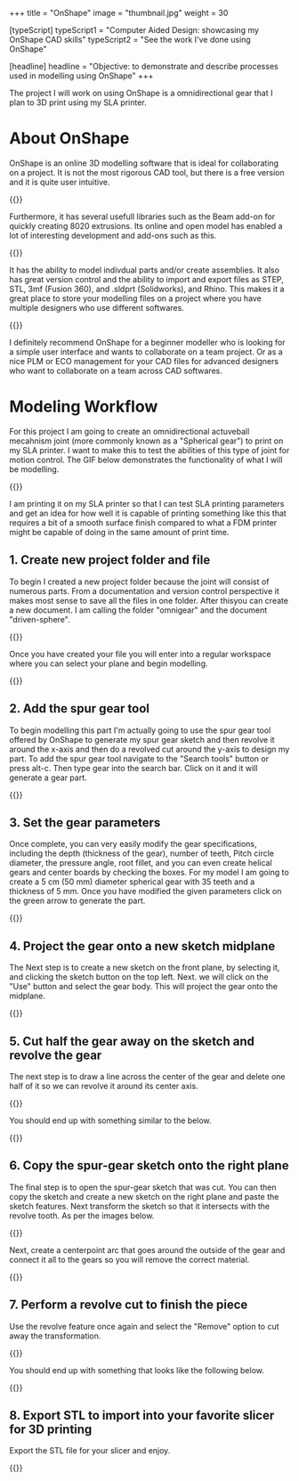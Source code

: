 +++
title = "OnShape"
image = "thumbnail.jpg"
weight = 30

[typeScript] 
typeScript1 = "Computer Aided Design: showcasing my OnShape CAD skills" 
typeScript2 = "See the work I've done using OnShape"

[headline]
headline = "Objective: to demonstrate and describe processes used in modelling using OnShape"
+++

The project I will work on using OnShape is a omnidirectional gear that I plan to 3D print using my SLA printer.

# About OnShape

OnShape is an online 3D modelling software that is ideal for collaborating on a project. It is not the most rigorous CAD tool, but there is a free version and it is quite user intuitive. 

{{<image home.png >}}

Furthermore, it has several usefull libraries such as the Beam add-on for quickly creating 8020 extrusions. Its online and open model has enabled a lot of interesting development and add-ons such as this.

{{<image beam-addon.png >}}

It has the ability to model indivdual parts and/or create assemblies. It also has great version control and the ability to import and export files as STEP, STL, 3mf (Fusion 360), and .sldprt (Solidworks), and Rhino. This makes it a great place to store your modelling files on a project where you have multiple designers who use different softwares.

{{<image-matrix-2 version-control.png export.png>}}

I definitely recommend OnShape for a beginner modeller who is looking for a simple user interface and wants to collaborate on a team project. Or as a nice PLM or ECO management for your CAD files for advanced designers who want to collaborate on a team across CAD softwares.

# Modeling Workflow

For this project I am going to create an omnidirectional actuveball mecahnism joint (more commonly known as a "Spherical gear") to print on my SLA printer. I want to make this to test the abilities of this type of joint for motion control. The GIF below demonstrates the functionality of what I will be modelling.

{{<image spherical-gear.gif>}}

I am printing it on my SLA printer so that I can test SLA printing parameters and get an idea for how well it is capable of printing something like this that requires a bit of a smooth surface finish compared to what a FDM printer might be capable of doing in the same amount of print time.

## 1. Create new project folder and file

To begin I created a new project folder because the joint will consist of numerous parts. From a documentation and version control perspective it makes most sense to save all the files in one folder. After thisyou can create a new document. I am calling the folder "omnigear" and the document "driven-sphere".

{{<image project-folder.png>}}

Once you have created your file you will enter into a regular workspace where you can select your plane and begin modelling.

{{<image workspace.png>}}

## 2. Add the spur gear tool

To begin modelling this part I'm actually going to use the spur gear tool offered by OnShape to generate my spur gear sketch and then revolve it around the x-axis and then do a revolved cut around the y-axis to design my part. To add the spur gear tool navigate to the "Search tools" button or press alt-c. Then type gear into the search bar. Click on it and it will generate a gear part.

{{<image gear-tool.png>}}

## 3. Set the gear parameters

Once complete, you can very easily modify the gear specifications, including the depth (thickness of the gear), number of teeth, Pitch circle diameter, the pressure angle, root fillet, and you can even create helical gears and center boards by checking the boxes. For my model I am going to create a 5 cm (50 mm) diameter spherical gear with 35 teeth and a thickness of 5 mm. Once you have modified the given parameters click on the green arrow to generate the part.

{{<image gear-generator.png>}}

## 4. Project the gear onto a new sketch midplane

The Next step is to create a new sketch on the front plane, by selecting it, and clicking the sketch button on the top left. Next. we will click on the "Use" button and select the gear body. This will project the gear onto the midplane. 

{{<image project.png>}}

## 5. Cut half the gear away on the sketch and revolve the gear

The next step is to draw a line across the center of the gear and delete one half of it so we can revolve it around its center axis. 

{{<image-matrix-2 cut.png revolve.png>}}

You should end up with something similar to the below.

{{<image sphere.png>}}

## 6. Copy the spur-gear sketch onto the right plane

The final step is to open the spur-gear sketch that was cut. You can then copy the sketch and create a new sketch on the right plane and paste the sketch features. Next transform the sketch so that it intersects with the revolve tooth. As per the images below.

{{<image-matrix-3 copy.png paste.png transform.png>}}

Next, create a centerpoint arc that goes around the outside of the gear and connect it all to the gears so you will remove the correct material.

{{<image arc.png>}}

## 7. Perform a revolve cut to finish the piece

Use the revolve feature once again and select the "Remove" option to cut away the transformation.

{{<image revolve-cut.png>}}

You should end up with something that looks like the following below.

{{<image final.png>}}

## 8. Export STL to import into your favorite slicer for 3D printing

Export the STL file for your slicer and enjoy.

{{<image-matrix-2 export1.png export2.png>}}







